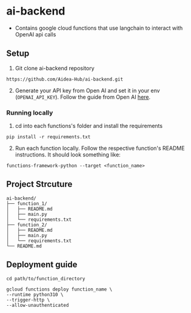 # ai-backend
* Contains google cloud functions that use langchain to interact with OpenAI api calls

## Setup
1. Git clone ai-backend repository
```
https://github.com/Aidea-Hub/ai-backend.git
```
2. Generate your API key from Open AI and set it in your env (`OPENAI_API_KEY`). Follow the guide from Open AI [here](https://help.openai.com/en/articles/5112595-best-practices-for-api-key-safety#h_a1ab3ba7b2).

### Running locally
1. cd into each functions's folder and install the requirements 
```
pip install -r requirements.txt
```
2. Run each function locally. Follow the respective function's README instructions. It should look something like:
```
functions-framework-python --target <function_name>
```


## Project Strcuture

```
ai-backend/
├── function_1/
│   ├── README.md
│   ├── main.py
│   └── requirements.txt
├── function_2/
│   ├── README.md
│   ├── main.py
│   └── requirements.txt
└── README.md
```

## Deployment guide

```
cd path/to/function_directory

gcloud functions deploy function_name \
--runtime python310 \
--trigger-http \
--allow-unauthenticated
```
